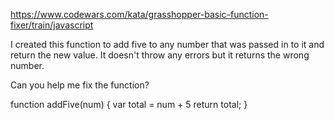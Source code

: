 https://www.codewars.com/kata/grasshopper-basic-function-fixer/train/javascript

I created this function to add five to any number that was passed in to it and return the new value. It doesn't throw any errors but it returns the wrong number.

Can you help me fix the function?

function addFive(num) {
  var total = num + 5
  return total;
}